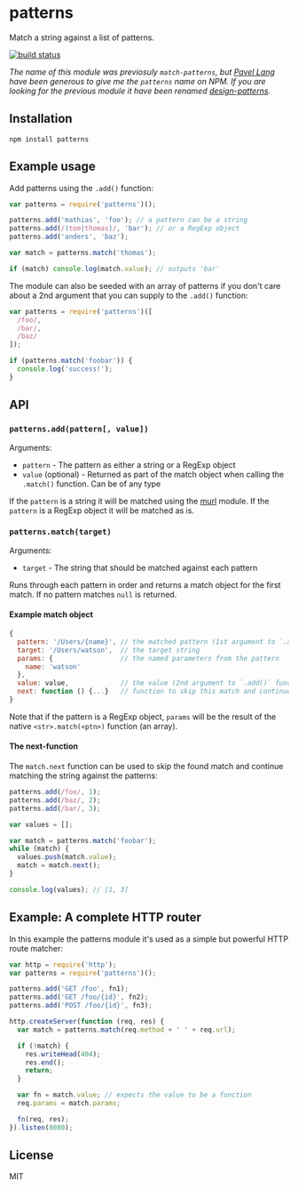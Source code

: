 # patterns

Match a string against a list of patterns.

[![build status](https://secure.travis-ci.org/watson/patterns.png)](http://travis-ci.org/watson/patterns)

*The name of this module was previosuly `match-patterns`, but [Pavel
Lang](https://github.com/langpavel) have been generous to give me the
`patterns` name on NPM. If you are looking for the previous module it
have been renamed
[design-patterns](https://www.npmjs.com/package/design-patterns).*

## Installation

```
npm install patterns
```

## Example usage

Add patterns using the `.add()` function:

```js
var patterns = require('patterns')();

patterns.add('mathias', 'foo'); // a pattern can be a string
patterns.add(/(tom|thomas)/, 'bar'); // or a RegExp object
patterns.add('anders', 'baz');

var match = patterns.match('thomas');

if (match) console.log(match.value); // outputs 'bar'
```

The module can also be seeded with an array of patterns if you don't
care about a 2nd argument that you can supply to the `.add()` function:

```js
var patterns = require('patterns')([
  /foo/,
  /bar/,
  /baz/
]);

if (patterns.match('foobar')) {
  console.log('success!');
}
```

## API

### `patterns.add(pattern[, value])`

Arguments:

- `pattern` - The pattern as either a string or a RegExp object
- `value` (optional) - Returned as part of the match object when calling
  the `.match()` function. Can be of any type

If the `pattern` is a string it will be matched using the
[murl](https://github.com/mafintosh/murl) module. If the `pattern` is a
RegExp object it will be matched as is.

### `patterns.match(target)`

Arguments:

- `target` - The string that should be matched against each pattern

Runs through each pattern in order and returns a match object for the
first match. If no pattern matches `null` is returned.

#### Example match object

```js
{
  pattern: '/Users/{name}', // the matched pattern (1st argument to `.add()` function)
  target: '/Users/watson',  // the target string
  params: {                 // the named parameters from the pattern
    name: 'watson'
  },
  value: value,             // the value (2nd argument to `.add()` function)
  next: function () {...}   // function to skip this match and continue
}
```

Note that if the pattern is a RegExp object, `params` will be the result
of the native `<str>.match(<ptn>)` function (an array).

#### The next-function

The `match.next` function can be used to skip the found match and
continue matching the string against the patterns:

```js
patterns.add(/foo/, 1);
patterns.add(/baz/, 2);
patterns.add(/bar/, 3);

var values = [];

var match = patterns.match('foobar');
while (match) {
  values.push(match.value);
  match = match.next();
}

console.log(values); // [1, 3]
```

## Example: A complete HTTP router

In this example the patterns module it's used as a simple but powerful
HTTP route matcher:

```js
var http = require('http');
var patterns = require('patterns')();

patterns.add('GET /foo', fn1);
patterns.add('GET /foo/{id}', fn2);
patterns.add('POST /foo/{id}', fn3);

http.createServer(function (req, res) {
  var match = patterns.match(req.method + ' ' + req.url);

  if (!match) {
    res.writeHead(404);
    res.end();
    return;
  }

  var fn = match.value; // expects the value to be a function
  req.params = match.params;

  fn(req, res);
}).listen(8080);
```

## License

MIT
